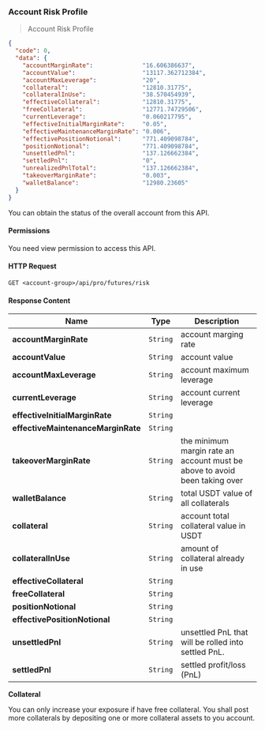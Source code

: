 ### Account Risk Profile 

> Account Risk Profile 

```json
{
  "code": 0,
  "data": {
    "accountMarginRate":              "16.606386637",
    "accountValue":                   "13117.362712384",
    "accountMaxLeverage":             "20",
    "collateral":                     "12810.31775",
    "collateralInUse":                "38.570454939",
    "effectiveCollateral":            "12810.31775",
    "freeCollateral":                 "12771.74729506",
    "currentLeverage":                "0.060217795",
    "effectiveInitialMarginRate":     "0.05",
    "effectiveMaintenanceMarginRate": "0.006",
    "effectivePositionNotional":      "771.409098784",
    "positionNotional":               "771.409098784",
    "unsettledPnl":                   "137.126662384",
    "settledPnl":                     "0",
    "unrealizedPnlTotal":             "137.126662384",
    "takeoverMarginRate":             "0.003",
    "walletBalance":                  "12980.23605"
  }
}
```

You can obtain the status of the overall account from this API.

#### Permissions 

You need view permission to access this API.

#### HTTP Request 

`GET <account-group>/api/pro/futures/risk`

#### Response Content

 Name                              | Type     | Description
---------------------------------- | -------- | --------------------- 
**accountMarginRate**              | `String` | account marging rate 
**accountValue**                   | `String` | account value
**accountMaxLeverage**             | `String` | account maximum leverage 
**currentLeverage**                | `String` | account current leverage 
**effectiveInitialMarginRate**     | `String` | 
**effectiveMaintenanceMarginRate** | `String` | 
**takeoverMarginRate**             | `String` | the minimum margin rate an account must be above to avoid been taking over
**walletBalance**                  | `String` | total USDT value of all collaterals 
**collateral**                     | `String` | account total collateral value in USDT
**collateralInUse**                | `String` | amount of collateral already in use
**effectiveCollateral**            | `String` | 
**freeCollateral**                 | `String` | 
**positionNotional**               | `String` | 
**effectivePositionNotional**      | `String` | 
**unsettledPnl**                   | `String` | unsettled PnL that will be rolled into settled PnL. 
**settledPnl**                     | `String` | settled profit/loss (PnL)


**Collateral**

You can only increase your exposure if have free collateral. You shall post more collaterals by depositing one or more collateral assets
to you account. 
